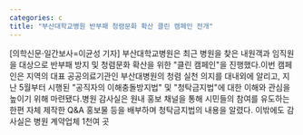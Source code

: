 ```yaml
---
categories: c
title: "부산대학교병원 반부패 청렴문화 확산 클린 캠페인 전개"
---
```

[의학신문·일간보사=이균성 기자] 부산대학교병원은 최근 병원을 찾은 내원객과 임직원을 대상으로 반부패 방지 및 청렴문화 확산을 위한 "클린 캠페인"을 진행했다.이번 캠페인은 지역의 대표 공공의료기관인 부산대병원의 청렴 실천 의지를 대내외에 알리고, 지난 5월부터 시행된 "공직자의 이해충돌방지법" 및 "청탁금지법"에 대한 이해와 관심을 높이기 위해 마련됐다.병원 감사실은 원내 홍보 채널을 통해 시민들의 참여를 유도하는 한편 자체 제작한 Q&A 홍보물 등을 배부하며 청탁금지법의 내용을 알렸다. 이밖에도 감사실은 병원 계약업체 1천여 곳